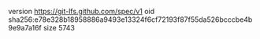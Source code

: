 version https://git-lfs.github.com/spec/v1
oid sha256:e78e328b18958886a9493e13324f6cf72193f87f55da526bcccbe4b9e9a7a16f
size 5743
